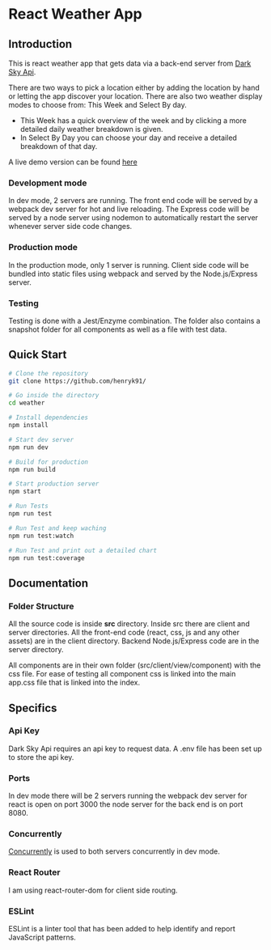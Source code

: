 
# React Weather App

## Introduction

This is react weather app that gets data via a back-end server from [Dark Sky Api](https://darksky.net/dev/docs).

There are two ways to pick a location either by adding the location by hand or letting the app discover your location.
There are also two weather display modes to choose from: This Week and Select By day.
- This Week has a quick overview of the week and by clicking a more detailed daily weather breakdown is given.
- In Select By Day you can choose your day and receive a detailed breakdown of that day.

A live demo version can be found [here](https://henryk91-weather.glitch.me) 

### Development mode

In dev mode, 2 servers are running. The front end code will be served by a webpack dev server for hot and live reloading. The Express code will be served by a node server using nodemon to automatically restart the server whenever server side code changes.

### Production mode

In the production mode, only 1 server is running. Client side code will be bundled into static files using webpack and served by the Node.js/Express server.

### Testing

Testing is done with a Jest/Enzyme combination. The folder also contains a snapshot folder for all components as well as a file with test data.

## Quick Start

```bash
# Clone the repository
git clone https://github.com/henryk91/

# Go inside the directory
cd weather

# Install dependencies
npm install

# Start dev server
npm run dev

# Build for production
npm run build

# Start production server
npm start

# Run Tests
npm run test

# Run Test and keep waching
npm run test:watch

# Run Test and print out a detailed chart 
npm run test:coverage

```

## Documentation

### Folder Structure

All the source code is inside **src** directory. Inside src there are client and server directories. All the front-end code (react, css, js and any other assets) are in the client directory. Backend Node.js/Express code are in the server directory.

All components are in their own folder (src/client/view/component) with the css file. For ease of testing all component css is linked into the main app.css file that is linked into the index.

## Specifics

### Api Key

Dark Sky Api requires an api key to request data. A .env file has been set up to store the api key.

### Ports

In dev mode there will be 2 servers running the webpack dev server for react is open on port 3000
the node server for the back end is on port 8080.

### Concurrently

[Concurrently](https://github.com/kimmobrunfeldt/concurrently) is used to both servers concurrently in dev mode.

### React Router

I am using react-router-dom for client side routing.

### ESLint

ESLint is a linter tool that has been added to help identify and report JavaScript patterns.
